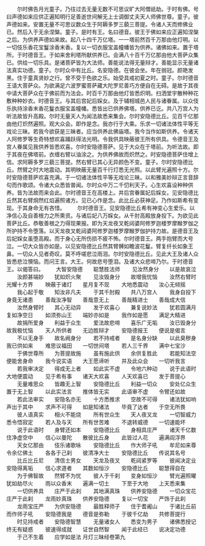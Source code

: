 <!-- { "loadSidebar": true } -->
　　尔时佛告月光童子。乃往过去无量无数不可思议旷大阿僧祇劫。于时有佛。号曰声德如来应供正遍知明行足善逝世间解无上士调御丈夫天人师佛世尊。童子。彼声德如来。安置无量不可思议数众生于阿耨多罗三藐三菩提。令诸人天而修佛业已。然后入于无余涅槃。童子。是时有王。名曰德音。彼王于佛如来应正遍知涅槃之后。为供养声德如来故。起八十四千万亿塔。一一塔前然百千万那由他灯明。以一切伎乐香花宝鬘涂香末香。复以一切衣服宝盖幢幡皆为供养。诸佛如来。置于塔所。于时德音王。于如来舍利塔所献供养已。会满八十百千万亿那由他大菩萨众集已。供给一切乐具。是诸菩萨皆为大法师。善能说法得无量辩才。善能显示无量诸法真实功德。童子。尔时众中有比丘。名安隐德。在彼会坐。年在弱冠。颜艳发黑。住于童真贤妙之行。曾不受于色欲之乐。始受具戒初夏之时。童子。尔时德音王请大菩萨众。为欲满足六波罗蜜菩萨藏大陀罗尼善巧方便自在无碍。是故于其夜中请大菩萨众在于佛前而为法会。时百千万那由他灯皆悉炽明。扫洒堂宇散种种花敷种种妙衣。时德音王。与其后宫妃后婇女。及于辅相城邑人民与诸眷属。以众伎乐执持涂香末香花鬘衣服宝盖幢幡。悉皆出已供养佛塔。供养已讫。共八万宫人为听法故皆升高殿。尔时无量天人为闻法故悉来集会。尔时安隐德比丘。见百千亿那由他灯炽然遍照。观大众会。即作是念。我亦行于大乘。乐求一切诸法体性平等无戏论三昧。若我今欲获是三昧者。应当供养此佛庙塔。我今当作如斯供养。令诸天人阿修罗等生奇特想欢喜踊跃得法光明。令我供具映蔽彼王所有供具。令德音王及宫人眷属见我供养皆悉欢喜。尔时安隐德菩萨。见于大众在于塔前。为听法故。即于其夜在佛塔前。衣缠右臂以油涂之。为供养佛故而炽然之。时安隐德菩萨住增上信。求阿耨多罗三藐三菩提。然右臂已其心无异颜色不变。童子。尔时安隐德比丘。然臂之时大地震动。其明映蔽无量百千行灯悉无光照。以此臂光遍照十方。尔时安隐德菩萨欢喜充满。于一切诸法体性平等无戏论三昧。以和雅美妙辩正言音辞句而作歌颂。令诸大众悉皆普闻。尔时众中万二千忉利天子。心生欢喜设种种供养。皆为法故而来会此。尔时德音王在高楼上。并后宫眷属妃后婇女。见安隐德比丘然其右臂烔然红焰遍照诸方。见已心作是念。此比丘必获神足。乃作如斯希有变现。于其身命无有吝惜。
　　尔时德音王。见安隐德比丘希有神变心生爱乐。以净信心及自善根力之所熏资。与诸后妃八万婇女。从千肘高殿放身投下。为欲见此菩萨比丘。恭敬善根之力得现果报。即为天龙夜叉乾闼婆阿修罗迦楼罗摩睺罗伽之所护持不令堕落。以天龙夜叉乾闼婆阿修罗迦楼罗摩睺罗伽护持力故。是德音王及后妃婇女虽堕高殿。而于身心无所伤损不疲不怖。尔时德音王。两手抱臂而大号泣。一切大众皆亦如是。以见安隐德比丘然其臂髆如瞻波花鬘。臂复纤长如象王鼻。一切众人见者奇叹。莫不呼嗟悲泣雨泪。尔时安隐德比丘。见此大王及诸人众皆悉悲泣懊恼。而问王言。大王。何故悲号堕泪。及诸大众悲啼乃尔。于时德音王。以偈答曰。
　　大智安隐德　　聪慧胜法师
　　见汝然身分　　以是故哀泣
　　汝颜甚端妙　　犹如炽火聚
　　见汝毁身分　　故增我忧恼
　　汝然右臂时　　光耀十方界
　　映蔽于诸灯　　星月复不现
　　大地悉震动　　汝心无倾摇
　　我心起于敬　　知汝非凡夫
　　于其千肘殿　　共八万宫人
　　我身自投下　　身竟无诸患
　　善哉汝净智　　善哉意无上
　　善哉精进士　　善哉成大信
　　汝然身臂时　　其心无动异
　　发于欢喜心　　兼复说妙法
　　犹若圆满月　　复如净空日
　　如须弥山王　　端妙亦如是
　　我作如是愿　　满足大精进
　　故捐所爱身　　利益于众生
　　爱法故悲啼　　喜乐广无垢
　　汝已毁身分　　故我极忧恼
　　天人所供者　　无边胜辩才
　　安隐德报王　　便说是偈言
　　不以无身手　　故名阙身分
　　若不持戒者　　是名身分缺
　　以此臭秽身　　我已供如来
　　难思议福田　　一切世间塔
　　若人三千界　　满中七宝沙
　　于佛世尊所　　为菩提故施
　　虽有施此供　　余供复胜此
　　若能知法空　　便能舍身命
　　我今说实语　　大王愿谛听
　　并及此众会　　一切听我言
　　若我审决定　　得成无上者
　　如此实不虚　　令地六种动
　　说于此语时　　大地便震动
　　见于希有事　　诸天大欢喜
　　人天欢喜已　　发于菩提心
　　无量难思众　　皆趣无上智
　　安隐德比丘　　利益一切众
　　安处亿众生　　置于无上智
　　以此实法言　　推体皆无实
　　此语审不虚　　令臂还如故
　　若此法审实　　安隐名亦无
　　十方悉推求　　空故不可得
　　诸法犹如响　　声出于其中
　　求声不可得　　如是知诸法
　　毕竟了达者　　于空无所畏
　　彼人语真实　　相火不能烧
　　所有世众生　　天人夜叉龙
　　一切智威力　　悉令悟寂定
　　若人及与天　　所有世苦难
　　不退转威德　　一切速能坏
　　说于此语时　　身臂还如本
　　安隐德比丘　　身相具庄严
　　诸天千亿数　　住净虚空中
　　信心以曼陀　　散彼比丘身
　　此皆过人花　　遍满阎浮界
　　天女亿那由　　伎乐诸歌咏
　　安隐德比丘　　作大师子吼
　　牟尼如来尊　　令余亿佛土
　　各各于己刹　　彼清净大士
　　安隐德比丘　　传说其名号
　　比丘比丘尼　　清信士男女
　　天龙及夜叉　　乾闼紧罗等
　　彼闻决定业　　安隐得离垢
　　信心求道者　　其数如恒沙
　　安隐德比丘　　聪慧得自在
　　为于佛智故　　然臂不为忧
　　彼人于千刹　　变身如恒沙
　　臂光遍照曜　　犹如劫尽火
　　雨以众香末　　遍满一切土
　　下至于大地　　上天悉来集
　　一切供养具　　庄严于此刹
　　其地满真珠　　供养安隐德
　　一切众宝花　　庄严于此刹
　　龙雨妙真珠　　供养安隐德
　　复以一切宝　　严饰于此刹
　　龙雨宝庄严　　为供安隐德
　　最胜释师子　　住于耆阇山
　　于诸比丘前　　而作师子吼
　　安隐德我是　　德音是弥勒
　　于彼千亿劫　　共修菩提行
　　时见持戒者　　安隐德智慧
　　无量诸女人　　悉变为男子
　　诸佛悉授记　　终无有疑惑
　　彼速得成就　　证世自然智
　　闻于此经已　　说决定功德
　　于己不生着　　应学如是法
月灯三昧经卷第九
